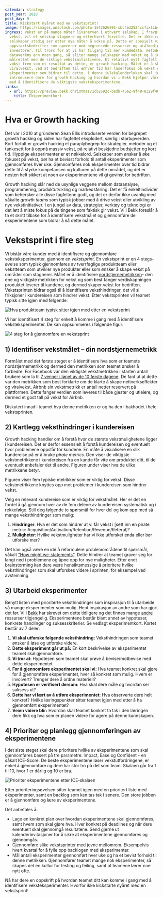 ```yaml
---
calendar: strategy
post_year: 2020
post_day: 9
title: Kickstart nyåret med en vekstsprint!
image: https://images.unsplash.com/photo-1542626991-cbc4e32524cc?ixlib=rb-1.2.1&ixid=MXwxMjA3fDB8MHxwaG90by1wYWdlfHx8fGVufDB8fHw%3D&auto=format&fit=crop&w=1949&q=80
ingress: Vekst er på mange måter livsnerven i ethvert selskap. I fraværet av
  vekst, vil et selskap stagnere og etterhvert forvitre. Det er ikke rart at
  selskaper stadig ser etter nye måter å vokse på. Dette er spesielt viktig for
  oppstartsbedrifter som opererer med begrensede ressurser og utålmodige
  investorer. Til tross for at vi har tilgang til mer kundedata, metoder og
  dataverkøy enn noen gang, så sliter mange selskaper med vekst og å jobbe
  målrettet med de riktige vekstinitiativene. Et relativt nytt fagfelt som har
  vokst frem som et resultat av dette, er growth hacking. Målet er å skape
  viralvekst, ved at bedriften til enhver tid har laserfokus på vekst og
  eksperimenter som bidrar til dette. I denne julekalenderluken skal jeg
  introdusere dere for growth hacking og hvordan vi i Bekk hjelper våre kunder
  med å identifisere de viktigste veksteksperimentene.
links:
  - url: https://preview.bekk.christmas/1cb2692c-badb-4562-9f48-8329f46c3b49
    title: Eksperimentkort
---
```

# **Hva er Growth hacking**

Det var i 2010 at gründeren Sean Ellis introduserte verden for begrepet growth hacking og siden har fagfeltet eksplodert, særlig i startupverden. Kort fortalt er growth hacking et paraplybegrep for strategier, metoder og et tankesett for å oppnå massiv vekst, på relativt beskjedne budsjetter og kort tid. Hyppige eksperimenter er et nøkkelord. Selskaper som ønsker å øke fokuset på vekst, bør ha et bevisst forhold til antall eksperimenter som gjennomføres hver uke. Gjennomføres nok eksperimenter over tid bidrar dette til å styrke kompetansen og kulturen på dette området, og det er nesten helt sikkert at noen av eksperimentene vil gi gevinst for bedriften.

Growth hacking slår ned de usynlige veggene mellom dataanalyse, programmering, produktutvikling og markedsføring. Det er få enkeltindivider som behersker alle disse fagfeltene godt, og det er derfor ikke uvanlig med såkalte *growth teams* som typisk jobber med å drive vekst eller utvikling av nye vekstinitiativer. I en jungel av data, strategier, verktøy og teknologi er det lett å miste fokus på de tingene som faktisk gir vekst. Vi i Bekk foreslår å ta et skritt tilbake for å identifisere vekstmålet og gjennomføre de eksperimentene som bidrar å nå dette målet.

# **Vekstsprint** **i fire steg**

Vi bistår våre kunder med å identifisere og gjennomføre veksteksperimenter, gjennom en *vekstsprint*. En vekstsprint er en 4 stegs-øvelse som typisk gjennomføres av tverrfaglige produktteam eller vekstteam som utvikler nye produkter eller som ønsker å skape vekst på områder som stagnerer. Målet er å identifisere [nordstjernemetrikken](https://blog.growthhackers.com/what-is-a-north-star-metric-b31a8512923f)– den ene og viktigste metrikken for vekst og som best fanger verdiskapningen produktet leverer til kundene, og dermed skaper vekst for bedriften. Vekstsprinten bidrar også til å identifisere veksthindringer, det vil si friksjoner i kundereisen som hindrer vekst. Etter vekstsprinten vil teamet typisk sitte igjen med følgende:

![Hva produktteam typisk sitter igjen med etter en vekstsprint](blob:https://preview.bekk.christmas/14cc7017-6690-442c-ac9e-d6b096541476)

Vi har identifisert 4 steg for enkelt å komme i gang med å identifisere veksteksperimenter. De kan oppsummeres i følgende figur:

![4 steg for å gjennomføre en vekstsprint](blob:https://preview.bekk.christmas/5b6a085a-784b-4297-a3f7-5dd1572a64fd)

## **1) Identifiser vekstmålet – din nordstjernemetrikk**

Formålet med det første steget er å identifisere hva som er teamets nordstjernemetrikk og dermed den metrikken som teamet ønsker å forbedre. For Facebook var den viktigste vekstmetrikken i starten antall brukere som la til [7 venner i løpet av de 10 første dagene](https://blog.modeanalytics.com/facebook-aha-moment-simpler-than-you-think/). De fant ut at dette var den metrikken som best forklarte om de klarte å skape nettverkseffekter og viralvekst. Airbnb sin vekstmetrikk er antall netter reservert på plattformen. Dette fanger verdien som leveres til både gjester og utleiere, og dermed et godt tall på vekst for Airbnb.

Diskutert innad i teamet hva denne metrikken er og ha den i bakhodet i hele vekstsprinten.

## **2) Kartlegg veksthindringer i kundereisen**

Growth hacking handler om å forstå hvor de største vekstmulighetene ligger i kundereisen. Det er derfor essensielt å forstå kundereisen og eventuelt hvor problemene oppstår for kundene. En måte å visualisere en slik kundereise på er å bruke *pirate metrics*. Den viser de viktigste vekstmetrikkene i kundereisen fra en kunde får vite om produktet ditt, til de eventuelt anbefaler det til andre. Figuren under viser hva de ulike metrikkene betyr.

Figuren viser fem typiske metrikker som er viktig for vekst. Disse vekstmetrikkene knyttes opp mot problemer i kundereisen som hindrer vekst.

Velg en relevant kundereise som er viktig for vekstmålet. Her er det en fordel å gå gjennom hver av de fem delene av kundereisen systematisk og i rekkefølge. Still deg følgende to spørsmål for hver del og kom opp med så mange veksthindringer som mulig:

1. **Hindringer**: Hva er det som hindrer at vi får vekst i [sett inn en pirate metric: Acquisition/Activation/Retention/Revenue/Referal]?
2. **Muligheter**: Hvilke vekstmuligheter har vi ikke utforsket enda eller bør utforske mer?

Det kan også være en idé å reformulere problemområdene til spørsmål, såkalt ["How might we-statements"](https://www.designkit.org/methods/3). Dette hindrer at teamet graver seg for langt ned i problemene og åpne opp for nye muligheter. Etter endt brainstorming kan dere være hensiktsmessige å prioritere hvilke veksthindringer som skal utforskes videre i sprinten, for eksempel ved avstemning.

## **3) Utarbeid eksperimenter**

Benytt listen med prioriterte veksthindringer som inspirasjon til å utarbeide så mange eksperimenter som mulig. Hent inspirasjon av andre som har gjort det før. Vi i [Bekk](https://blogg.bekk.no/smarte-eksperimenter-for-effektiv-produktutvikling-b8eb936db0b1) har skrevet om dette tidligere og det finnes mange [andre](https://growthhackers.com/growth-studies) ressurser tilgjengelig. Eksperimentene består blant annet av hypoteser, konkrete handlinger og suksesskriterier. Se vedlagt eksperimentkort. Kortet består av 7 deler:

1. **Vi skal utforske følgende veksthindring:** Veksthindringen som teamet ønsker å løse og utforske videre.
2. **Dette eksperiment går ut på:** En kort beskrivelse av eksperimentet teamet skal gjennomføre.
3. **Vi tror at:** Hypotesen som teamet skal prøve å bevise/motbevise med dette eksperimentet.
4. **For å gjennomføre eksperimentet skal vi:** Hva teamet konkret skal gjøre for å gjennomføre eksperimentet, hver så konkret som mulig. Hvem er involvert? Trenger dere å ordne materiell?
5. **Hypotesen er verifisert dersom:** Hva skal dere måle og hvordan ser suksess ut?
6. **Dette har vi lært av å utføre eksperimentet:** Hva observerte dere helt konkret? Hvilke læringspunkter sitter teamet igjen med etter å ha gjennomført eksperimentet?
7. **Veien videre blir:** Hvordan skal teamet konkret ta tak i den læringen dere fikk og hva som er planen videre for agere på denne kunnskapen.

## **4) Prioriter og planlegg gjennomføringen av eksperimentene**

I det siste steget skal dere prioritere hvilke av eksperimentene som skal gjennomføres basert på tre parametre: Impact, Ease og Confident - en såkalt ICE-Score. De beste eksperimentene løser vekstutfordringene, er enkel å gjennomføre og dere har stor tro på det som team. Skalaen går fra 1 til 10, hvor 1 er dårlig og 10 er bra.

![Prioriter eksperimentene etter ICE-skalaen](blob:https://preview.bekk.christmas/6e1674ae-991e-4548-9b72-5cf6d3a7ac78)

Etter prioriteringsøvelsen sitter teamet igjen med en prioritert liste med eksperimenter, samt en backlog som kan tas tak i senere. Den store jobben er å gjennomføre og lære av eksperimentene.

Det anbefales å:

- Lage en konkret plan over hvordan eksperimentene skal gjennomføres, samt hvem som skal gjøre hva. Hver konkret på deadlines og når dere eventuelt skal gjennomgå resultatene. Send gjerne ut kalenderinvitasjoner for å sikre at eksperimentene gjennomføres og gjennomgås.
- Gjennomføre slike vekstsprinter med jevne mellomrom. Eksempelvis hvert kvartal for å fylle opp backlogen med eksperimenter.
- Mål antall eksperimenter gjennomført hver uke og ha et bevist forhold til denne metrikken. Gjennomfører teamet mange nok eksperimenter, så skapes det en kultur for testing og feiling, samt at teamene lærer noe nytt ofte.

Nå har dere en oppskrift på hvordan teamet ditt kan komme i gang med å identifisere veksteksperimenter. Hvorfor ikke kickstarte nyåret med en vekstsprint!